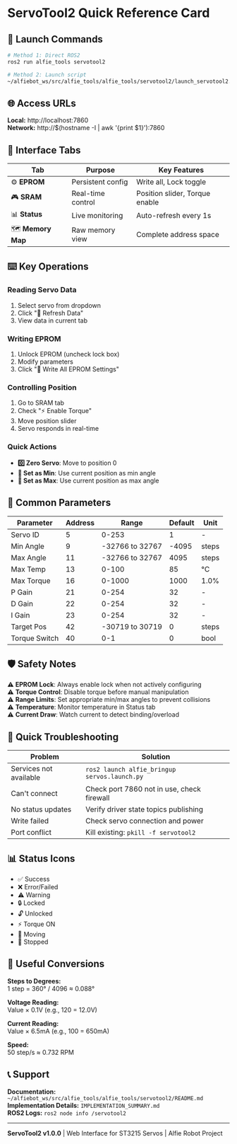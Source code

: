 # ServoTool2 Quick Reference Card

## 🚀 Launch Commands

```bash
# Method 1: Direct ROS2
ros2 run alfie_tools servotool2

# Method 2: Launch script
~/alfiebot_ws/src/alfie_tools/alfie_tools/servotool2/launch_servotool2.sh
```

## 🌐 Access URLs

**Local:** http://localhost:7860  
**Network:** http://$(hostname -I | awk '{print $1}'):7860

## 📱 Interface Tabs

| Tab | Purpose | Key Features |
|-----|---------|-------------|
| ⚙️ **EPROM** | Persistent config | Write all, Lock toggle |
| 🎮 **SRAM** | Real-time control | Position slider, Torque enable |
| 📊 **Status** | Live monitoring | Auto-refresh every 1s |
| 🗺️ **Memory Map** | Raw memory view | Complete address space |

## ⌨️ Key Operations

### Reading Servo Data
1. Select servo from dropdown
2. Click "🔄 Refresh Data"
3. View data in current tab

### Writing EPROM
1. Unlock EPROM (uncheck lock box)
2. Modify parameters
3. Click "💾 Write All EPROM Settings"

### Controlling Position
1. Go to SRAM tab
2. Check "⚡ Enable Torque"
3. Move position slider
4. Servo responds in real-time

### Quick Actions
- **0️⃣ Zero Servo**: Move to position 0
- **📍 Set as Min**: Use current position as min angle
- **📍 Set as Max**: Use current position as max angle

## 🔧 Common Parameters

| Parameter | Address | Range | Default | Unit |
|-----------|---------|-------|---------|------|
| Servo ID | 5 | 0-253 | 1 | - |
| Min Angle | 9 | -32766 to 32767 | -4095 | steps |
| Max Angle | 11 | -32766 to 32767 | 4095 | steps |
| Max Temp | 13 | 0-100 | 85 | °C |
| Max Torque | 16 | 0-1000 | 1000 | 1.0% |
| P Gain | 21 | 0-254 | 32 | - |
| D Gain | 22 | 0-254 | 32 | - |
| I Gain | 23 | 0-254 | 32 | - |
| Target Pos | 42 | -30719 to 30719 | 0 | steps |
| Torque Switch | 40 | 0-1 | 0 | bool |

## 🛡️ Safety Notes

⚠️ **EPROM Lock**: Always enable lock when not actively configuring  
⚠️ **Torque Control**: Disable torque before manual manipulation  
⚠️ **Range Limits**: Set appropriate min/max angles to prevent collisions  
⚠️ **Temperature**: Monitor temperature in Status tab  
⚠️ **Current Draw**: Watch current to detect binding/overload

## 🐛 Quick Troubleshooting

| Problem | Solution |
|---------|----------|
| Services not available | `ros2 launch alfie_bringup servos.launch.py` |
| Can't connect | Check port 7860 not in use, check firewall |
| No status updates | Verify driver state topics publishing |
| Write failed | Check servo connection and power |
| Port conflict | Kill existing: `pkill -f servotool2` |

## 📊 Status Icons

- ✅ Success
- ❌ Error/Failed
- ⚠️ Warning
- 🔒 Locked
- 🔓 Unlocked
- ⚡ Torque ON
- 🏃 Moving
- 🛑 Stopped

## 🔢 Useful Conversions

**Steps to Degrees:**  
1 step = 360° / 4096 ≈ 0.088°

**Voltage Reading:**  
Value × 0.1V (e.g., 120 = 12.0V)

**Current Reading:**  
Value × 6.5mA (e.g., 100 = 650mA)

**Speed:**  
50 step/s ≈ 0.732 RPM

## 📞 Support

**Documentation:** `~/alfiebot_ws/src/alfie_tools/alfie_tools/servotool2/README.md`  
**Implementation Details:** `IMPLEMENTATION_SUMMARY.md`  
**ROS2 Logs:** `ros2 node info /servotool2`

---
**ServoTool2 v1.0.0** | Web Interface for ST3215 Servos | Alfie Robot Project

